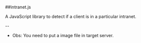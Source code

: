 ##intranet.js

A JavaScript library to detect if a client is in a particular intranet.

--

- Obs: You need to put a image file in target server.